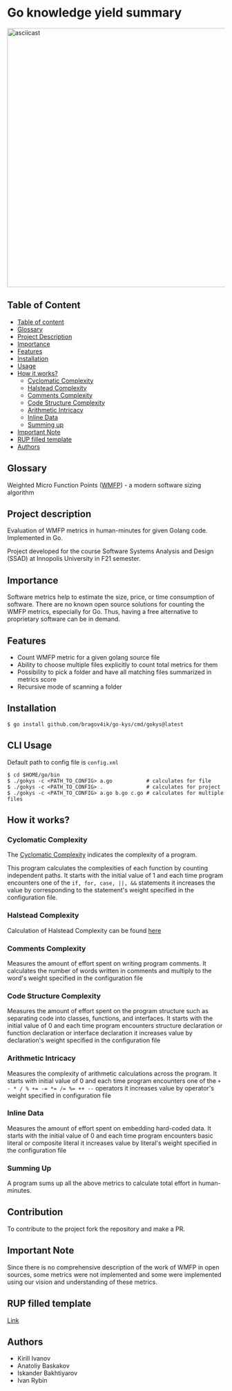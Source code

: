 # Go knowledge yield summary

<img alt="asciicast" src="https://asciinema.org/a/gF52rkEfwDs1TNpK0d8PCNQqq.svg" width="600"/>

## Table of Content

- [Table of content](#table-of-content)
- [Glossary](#glossary)
- [Project Description](#project-description)
- [Importance](#importance)
- [Features](#features)
- [Installation](#installation)
- [Usage](#cli-usage)
- [How it works?](#how-it-works)
  - [Cyclomatic Complexity](#cyclomatic-complexity)
  - [Halstead Complexity](#halstead-complexity)
  - [Comments Complexity](#comments-complexity)
  - [Code Structure Complexity](#code-structure-complexity)
  - [Arithmetic Intricacy](#arithmetic-intricacy)
  - [Inline Data](#inline-data)
  - [Summing up](#summing-up)
- [Important Note](#important-note)
- [RUP filled template](#rup-filled-template)
- [Authors](#authors)
## Glossary
Weighted Micro Function Points ([WMFP](https://en.wikipedia.org/wiki/Weighted_Micro_Function_Points)) - a modern software sizing algorithm

## Project description
Evaluation of WMFP metrics in human-minutes for given Golang code. Implemented in Go.

Project developed for the course Software Systems Analysis and Design (SSAD) at Innopolis University in F21 semester.

## Importance
Software metrics help to estimate the size, price, or time consumption of software. There are no known open source solutions for counting the WMFP metrics, especially for Go. Thus, having a free alternative to proprietary software can be in demand.

## Features
* Count WMFP metric for a given golang source file
* Ability to choose multiple files explicitly to count total metrics for them
* Possibility to pick a folder and have all matching files summarized in metrics score
* Recursive mode of scanning a folder

## Installation
```console
$ go install github.com/bragov4ik/go-kys/cmd/gokys@latest
```

## CLI Usage
Default path to config file is `config.xml`
```console
$ cd $HOME/go/bin
$ ./gokys -c <PATH_TO_CONFIG> a.go           # calculates for file
$ ./gokys -c <PATH_TO_CONFIG> .              # calculates for project
$ ./gokys -c <PATH_TO_CONFIG> a.go b.go c.go # calculates for multiple files
```
## How it works?
### Cyclomatic Complexity

The [Cyclomatic Complexity](https://en.wikipedia.org/wiki/Cyclomatic_complexity)
indicates the complexity of a program.

This program calculates the complexities of each function by counting independent paths. It starts with the initial value
of 1 and each time program encounters one of the `if, for, case, ||, &&` statements it increases the value by
corresponding to the statement's weight specified in the configuration file.

### Halstead Complexity
Calculation of Halstead Complexity can be found [here](https://en.wikipedia.org/wiki/Halstead_complexity_measures)

### Comments Complexity
Measures the amount of effort spent on writing program comments. It calculates the number of words written in comments
and multiply to the word's weight specified in the configuration file

### Code Structure Complexity
Measures the amount of effort spent on the program structure such as separating code into classes, functions, and
interfaces. It starts with the initial value of 0 and each time program encounters structure declaration or function
declaration or interface declaration it increases value by declaration's weight specified in the configuration file

### Arithmetic Intricacy
Measures the complexity of arithmetic calculations across the program. It starts with initial value of 0 and each time
program encounters one of the `+ - * / % += -= *= /= %= ++ --` operators it increases value by operator's weight
specified in configuration file

### Inline Data
Measures the amount of effort spent on embedding hard-coded data. It starts with the initial value of 0 and each time
program encounters basic literal or composite literal it increases value by literal's weight specified in the configuration
file

### Summing Up
A program sums up all the above metrics to calculate total effort in human-minutes.

## Contribution
To contribute to the project fork the repository and make a PR.

## Important Note
Since there is no comprehensive description of the work of WMFP in open sources, some metrics were not implemented and some
were implemented using our vision and understanding of these metrics.

## RUP filled template
[Link](https://docs.google.com/document/d/1su-LKhZ33DbZ898iwvInVrTbZTy12idO/edit?usp=sharing&ouid=106194539643127537689&rtpof=true&sd=true)

## Authors
* Kirill Ivanov
* Anatoliy Baskakov
* Iskander Bakhtiyarov
* Ivan Rybin
